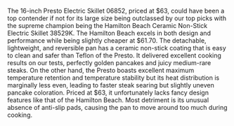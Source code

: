 The 16-inch Presto Electric Skillet 06852, priced at $63, could have been a top contender if not for its large size being outclassed by our top picks with the supreme champion being the Hamilton Beach Ceramic Non-Stick Electric Skillet 38529K. The Hamilton Beach excels in both design and performance while being slightly cheaper at $61.70. The detachable, lightweight, and reversible pan has a ceramic non-stick coating that is easy to clean and safer than Teflon of the Presto. It delivered excellent cooking results on our tests, perfectly golden pancakes and juicy medium-rare steaks. On the other hand, the Presto boasts excellent maximum temperature retention and temperature stability but its heat distribution is marginally less even, leading to faster steak searing but slightly uneven pancake coloration. Priced at $63, it unfortunately lacks fancy design features like that of the Hamilton Beach. Most detriment is its unusual absence of anti-slip pads, causing the pan to move around too much during cooking.